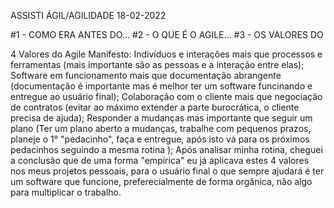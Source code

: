 ASSISTI ÁGIL/AGILIDADE 18-02-2022

#1 - COMO ERA ANTES DO...
#2 - O QUE É O AGILE...
#3 - OS VALORES DO

 4 Valores do Agile Manifesto: 
Indivíduos e interações mais que processos e ferramentas (mais importante são as pessoas e a interação entre elas); Software em funcionamento mais que documentação abrangente (documentação é importante mas é melhor ter um software funcinando e entregue ao usuário final);
Colaboração com o cliente mais que negociação de contratos (evitar ao máximo extender a parte burocrática, o cliente precisa de ajuda); Responder a mudanças mas importante que seguir um plano (Ter um plano aberto a mudanças, trabalhe com pequenos prazos, planeje o 1° "pedacinho", faça e entregue, após isto vá para os próximos pedacinhos seguindo a mesma rotina ); Após analisar minha rotina, cheguei a conclusão que de uma forma "empírica" eu já aplicava estes 4 valores nos meus projetos pessoais, para o usuário final o que sempre ajudará é ter um software que funcione, preferecialmente de forma orgânica, não algo para multiplicar o trabalho. 


